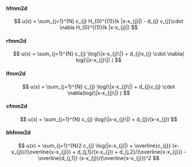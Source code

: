 
#### hfmm2d
$$
u(x) = \sum_{j=1}^{N} c_{j} H_{0}^{(1)}(k |x-x_{j}|) - d_{j} v_{j}\cdot \nabla  H_{0}^{(1)}(k |x-x_{j}|)
$$

#### rfmm2d

$$
u(x) = \sum_{j=1}^{N} c_{j} \log(\|x-x_{j}\|) + d_{j}v_{j} \cdot \nabla( log(\|x-x_{j}\|) )
$$

#### lfmm2d

$$
u(x) = \sum_{j=1}^{N} c_{j} \log(\|x-x_{j}\|) + d_{j}v_{j} \cdot \nabla(log(\|x-x_{j}\|) )
$$

#### cfmm2d

$$
u(x) = \sum_{j=1}^{N} c_{j} \log(\|x-x_{j}\|) + d_{j}/(x-x_{j})
$$


#### bhfmm2d

$$
    u(x) = \sum_{j=1}^{N}2 c_{j}  \log(|x-x_{j}|) + 
    \overline{c_{j}} (x-x_{j})/(\overline{x-x_{j}}) + d_{j,1}/(x-x_{j}) + d_{j,2}/(\overline{x-x_{j}}) - 
    \overline{d_{j,1}} (x-x_{j})/(\overline{x-x_{j}})^2
$$
